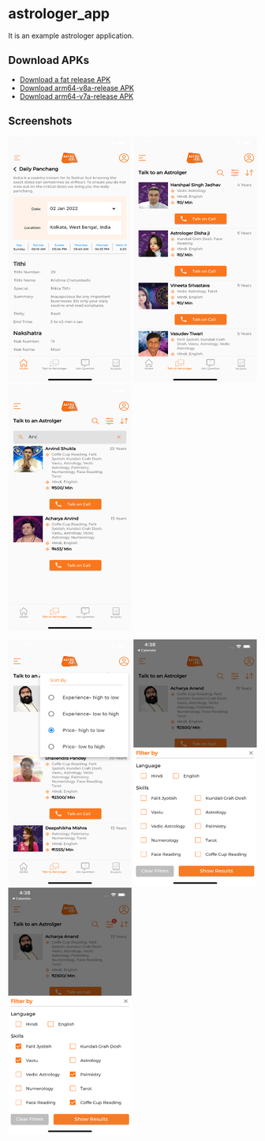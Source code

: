 # astrologer_app

It is an example astrologer application.

## Download APKs

* <a href="https://drive.google.com/file/d/1zxe5d0Eg0aijZmBy2rOX7tCxfyFjLBvc/view?usp=sharing">Download a fat release APK </a>
* <a href="https://drive.google.com/file/d/1bb2tlTUczHAPzyuufsJ450UFgM3Jc7AK/view?usp=sharing">Download arm64-v8a-release APK </a>
* <a href="https://drive.google.com/file/d/1nIbCBCoF3OJ_pvkajjcyn4h0jnNMRWC3/view?usp=sharing">Download arm64-v7a-release APK </a>

## Screenshots

<img src="/astro_screenshot_1.png" width="250" height="500"> <img src="/astro_screenshot_2.png" width="250" height="500"> <img src="/astro_screenshot_3.png" width="250" height="500">

<img src="/astro_screenshot_4.png" width="250" height="500"> <img src="/astro_screenshot_5.png" width="250" height="500"> <img src="/astro_screenshot_6.png" width="250" height="500">


